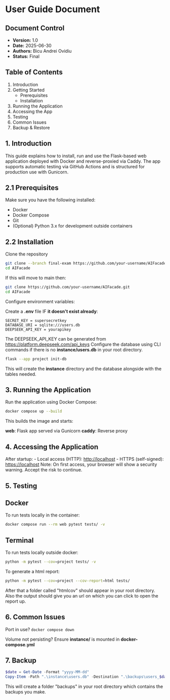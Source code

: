 # User Guide Document

## Document Control

- **Version:** 1.0
- **Date:** 2025-06-30
- **Authors:** Bicu Andrei Ovidiu
- **Status:** Final


## Table of Contents

1. Introduction
2. Getting Started
    - Prerequisites
    - Installation
3. Running the Application
4. Accessing the App
5. Testing
6. Common Issues
7. Backup & Restore

## 1. Introduction

This guide explains how to install, run and use the Flask-based web application deployed with Docker and reverse-proxied via Caddy. The app supports automatic testing via GitHub Actions and is structured for production use with Gunicorn.

## 2.1 Prerequisites

Make sure you have the following installed:

- Docker
- Docker Compose
- Git
- (Optional) Python 3.x for development outside containers

## 2.2 Installation

Clone the repository

```sh
git clone --branch final-exam https://github.com/your-username/AIFacade.git
cd AIFacade
```

If this will move to main then:

```sh
git clone https://github.com/your-username/AIFacade.git
cd AIFacade
```

Configure environment variables:

Create a __.env__ file IF __it doesn't exist already__:

```env
SECRET_KEY = supersecretkey
DATABASE_URI = sqlite:///users.db
DEEPSEEK_API_KEY = yourapikey
```

The DEEPSEEK_API_KEY can be generated from <https://platform.deepseek.com/api_keys>
Configure the database using CLI commands if there is no __instance/users.db__ in your root directory.

```sh
flask --app project init-db
```

This will create the __instance__ directory and the database alongside with the tables needed.

## 3. Running the Application

Run the application using Docker Compose:

```sh
docker compose up --build
```

This builds the image and starts:

__web__: Flask app served via Gunicorn
__caddy__: Reverse proxy

## 4. Accessing the Application

After startup:
    - Local access (HTTP): <http://localhost>
    - HTTPS (self-signed): <https://localhost>
Note: On first access, your browser will show a security warning. Accept the risk to continue.

## 5. Testing

## Docker

To run tests locally in the container:

```sh
docker compose run --rm web pytest tests/ -v
```

## Terminal

To run tests locally outside docker:

```sh
python -m pytest --cov=project tests/ -v
```

To generate a html report:

```sh
python -m pytest --cov=project --cov-report=html tests/
```

After that a folder called "htmlcov" should appear in your root directory. Also the output should give you an url on which you can click to open the report up.

## 6. Common Issues

Port in use?
```docker compose down```

Volume not persisting?
Ensure __instance/__ is mounted in __docker-compose.yml__

## 7. Backup

```powershell
$date = Get-Date -Format "yyyy-MM-dd"
Copy-Item -Path ".\instance\users.db" -Destination ".\backups\users_$date.db"
```

This will create a folder "backups" in your root directory which contains the backups you make.
